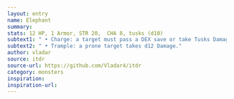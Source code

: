 ```yaml
---
layout: entry
name: Elephant
summary:
stats: 12 HP, 1 Armor, STR 20,  CHA 8, tusks (d10)
subtext1: " • Charge: a target must pass a DEX save or take Tusks Damage and be knocked prone."
subtext2: " • Trample: a prone target takes d12 Damage."
author: vladar
source: itdr
source-url: https://github.com/Vladar4/itdr
category: monsters
inspiration:
inspiration-url:
---
```

